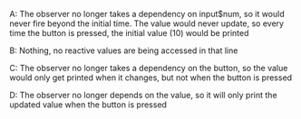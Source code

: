 A: The observer no longer takes a dependency on input$num, so it would never fire beyond the initial time. The value would never update, so every time the button is pressed, the initial value (10) would be printed

B: Nothing, no reactive values are being accessed in that line

C: The observer no longer takes a dependency on the button, so the value would only get printed when it changes, but not when the button is pressed

D: The observer no longer depends on the value, so it will only print the updated value when the button is pressed
